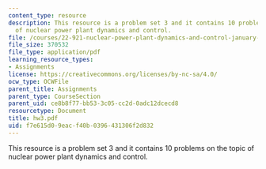 ```yaml
---
content_type: resource
description: This resource is a problem set 3 and it contains 10 problems on the topic
  of nuclear power plant dynamics and control.
file: /courses/22-921-nuclear-power-plant-dynamics-and-control-january-iap-2006/f7e615d09eacf40b0396431306f2d832_hw3.pdf
file_size: 370532
file_type: application/pdf
learning_resource_types:
- Assignments
license: https://creativecommons.org/licenses/by-nc-sa/4.0/
ocw_type: OCWFile
parent_title: Assignments
parent_type: CourseSection
parent_uid: ce8b8f77-bb53-3c05-cc2d-0adc12dcecd8
resourcetype: Document
title: hw3.pdf
uid: f7e615d0-9eac-f40b-0396-431306f2d832
---
```

This resource is a problem set 3 and it contains 10 problems on the topic of nuclear power plant dynamics and control.